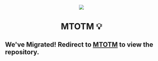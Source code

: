 <p align="center">
 <img src="https://cdn.discordapp.com/attachments/966797609769529375/1015268142295027764/MTOTM.gif">
</p>

<h1 align="center">MTOTM 💡</h1>

## We've Migrated! Redirect to [MTOTM](https://github.com/not-that-metaDAO/MTOTM) to view the repository.
